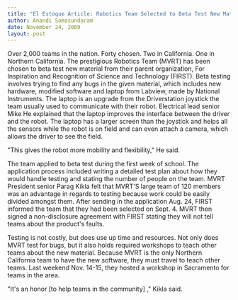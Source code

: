 ```yaml
---
title: "El Estoque Article: Robotics Team Selected to Beta Test New Material"
author: Anandi Somasundaram
date: November 24, 2009
layout: post
---
```


Over 2,000 teams in the nation. Forty chosen. Two in California. One in Northern
California. The prestigious Robotics Team (MVRT) has been chosen to beta test
new material from their parent organization, For Inspiration and Recognition of
Science and Technology (FIRST). Beta testing involves trying to find any bugs in
the given material, which includes new hardware, modified software and laptop
from Labview, made by National Instruments. The laptop is an upgrade from the
Driverstation joystick the team usually used to communicate with their robot.
Electrical lead senior Mike He explained that the laptop improves the interface
between the driver and the robot. The laptop has a larger screen than the
joystick and helps all the sensors while the robot is on field and can even
attach a camera, which allows the driver to see the field.

"This gives the robot more mobility and flexibility," He said.

The team applied to beta test during the first week of school. The application
process included writing a detailed test plan about how they would handle
testing and stating the number of people on the team. MVRT President senior
Parag Kikla felt that MVRT'S large team of 120 members was an advantage in
regards to testing because work could be easily divided amongst them. After
sending in the application Aug. 24, FIRST informed the team that they had been
selected on Sept. 4. MVRT then signed a non-disclosure agreement with FIRST
stating they will not tell teams about the product's faults.

Testing is not costly, but does use up time and resources. Not only does MVRT
test for bugs, but it also holds required workshops to teach other teams about
the new material. Because MVRT is the only Northern California team to have the
new software, they must travel to teach other teams. Last weekend Nov. 14-15,
they hosted a workshop in Sacramento for teams in the area.

"It's an honor [to help teams in the community] ," Kikla said.
